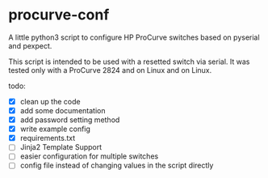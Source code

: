 # procurve-conf
A little python3 script to configure HP ProCurve switches based on pyserial and pexpect.

This script is intended to be used with a resetted switch via serial.
It was tested only with a ProCurve 2824 and on Linux and on Linux.

todo:
- [x] clean up the code 
- [x] add some documentation
- [x] add password setting method
- [x] write example config
- [x] requirements.txt
- [ ] Jinja2 Template Support
- [ ] easier configuration for multiple switches
- [ ] config file instead of changing values in the script directly
